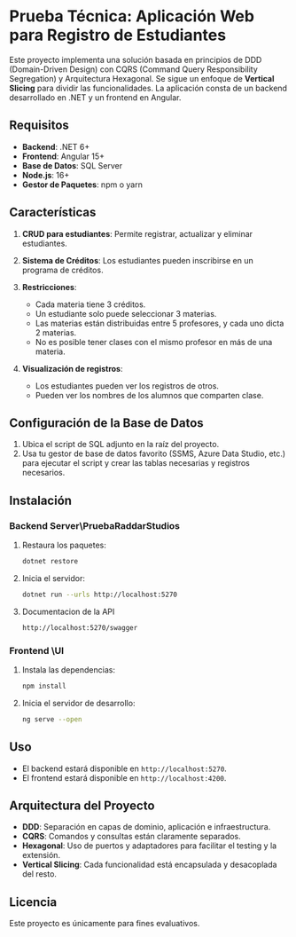 # Prueba Técnica: Aplicación Web para Registro de Estudiantes

Este proyecto implementa una solución basada en principios de DDD (Domain-Driven Design) con CQRS (Command Query Responsibility Segregation) y Arquitectura Hexagonal. Se sigue un enfoque de **Vertical Slicing** para dividir las funcionalidades. La aplicación consta de un backend desarrollado en .NET y un frontend en Angular.

## Requisitos

- **Backend**: .NET 6+
- **Frontend**: Angular 15+
- **Base de Datos**: SQL Server
- **Node.js**: 16+
- **Gestor de Paquetes**: npm o yarn

## Características

1. **CRUD para estudiantes**: Permite registrar, actualizar y eliminar estudiantes.
2. **Sistema de Créditos**: Los estudiantes pueden inscribirse en un programa de créditos.
3. **Restricciones**:

   - Cada materia tiene 3 créditos.
   - Un estudiante solo puede seleccionar 3 materias.
   - Las materias están distribuidas entre 5 profesores, y cada uno dicta 2 materias.
   - No es posible tener clases con el mismo profesor en más de una materia.

4. **Visualización de registros**:

   - Los estudiantes pueden ver los registros de otros.
   - Pueden ver los nombres de los alumnos que comparten clase.

## Configuración de la Base de Datos

1. Ubica el script de SQL adjunto en la raíz del proyecto.
2. Usa tu gestor de base de datos favorito (SSMS, Azure Data Studio, etc.) para ejecutar el script y crear las tablas necesarias y registros necesarios.

## Instalación

### Backend Server\PruebaRaddarStudios

1. Restaura los paquetes:

   ```bash
   dotnet restore
   ```

2. Inicia el servidor:

   ```bash
   dotnet run --urls http://localhost:5270
   ```

3. Documentacion de la API

   ```bash
   http://localhost:5270/swagger
   ```

### Frontend \UI

1. Instala las dependencias:

   ```bash
   npm install
   ```

2. Inicia el servidor de desarrollo:

   ```bash
   ng serve --open
   ```

## Uso

- El backend estará disponible en `http://localhost:5270`.
- El frontend estará disponible en `http://localhost:4200`.


## Arquitectura del Proyecto

- **DDD**: Separación en capas de dominio, aplicación e infraestructura.
- **CQRS**: Comandos y consultas están claramente separados.
- **Hexagonal**: Uso de puertos y adaptadores para facilitar el testing y la extensión.
- **Vertical Slicing**: Cada funcionalidad está encapsulada y desacoplada del resto.

## Licencia

Este proyecto es únicamente para fines evaluativos.

